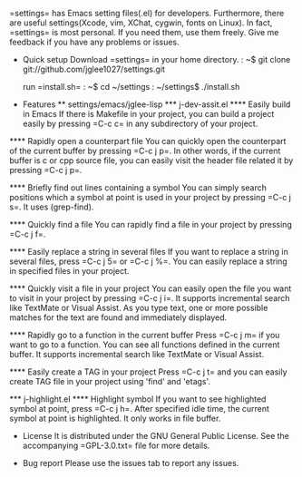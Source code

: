 =settings= has Emacs setting files(.el) for developers.
Furthermore, there are useful settings(Xcode, vim, XChat, cygwin, fonts on Linux).
In fact, =settings= is most personal.
If you need them, use them freely.
Give me feedback if you have any problems or issues.

* Quick setup
  Download =settings= in your home directory.
  : ~$ git clone git://github.com/jglee1027/settings.git

  run =install.sh=
  : ~$ cd ~/settings
  : ~/settings$ ./install.sh

* Features
** settings/emacs/jglee-lisp
*** j-dev-assit.el
**** Easily build in Emacs
	 If there is Makefile in your project, you can build a project
     easily by pressing =C-c c= in any subdirectory of your project.

**** Rapidly open a counterpart file
	 You can quickly open the counterpart of the current buffer by
     pressing =C-c j p=. In other words, if the current buffer is c or
     cpp source file, you can easily visit the header file related it
     by pressing =C-c j p=.
	 
**** Briefly find out lines containing a symbol
	 You can simply search positions which a symbol at point is used in
     your project by pressing =C-c j s=. It uses (grep-find).
	 
**** Quickly find a file
	 You can rapidly find a file in your project by pressing =C-c j f=.

**** Easily replace a string in several files
	 If you want to replace a string in several files,
	 press =C-c j 5= or =C-c j %=. You can easily replace a string in
     specified files in your project.
	 
**** Quickly visit a file in your project
	 You can easily open the file you want to visit in your project by
     pressing =C-c j i=. It supports incremental search like TextMate
     or Visual Assist. As you type text, one or more possible matches
     for the text are found and immediately displayed.
	 
**** Rapidly go to a function in the current buffer
	 Press =C-c j m= if you want to go to a function. You can see all
     functions defined in the current buffer. It supports incremental
     search like TextMate or Visual Assist.

**** Easily create a TAG in your project
	 Press =C-c j t= and you can easily create TAG file in your
     project using 'find' and 'etags'.

*** j-highlight.el
**** Highlight symbol
	 If you want to see highlighted symbol at point, press =C-c j h=.
	 After specified idle time, the current symbol at point is highlighted.
	 It only works in file buffer.
	 
* License
  It is distributed under the GNU General Public License.
  See the accompanying =GPL-3.0.txt= file for more details.

* Bug report
  Please use the issues tab to report any issues.
